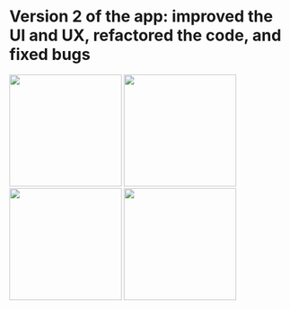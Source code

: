 # Version 2 of the app: improved the UI and UX, refactored the code, and fixed bugs

<img src="https://github.com/alibekshak/BookScoutNew/assets/120570958/c9f66481-05f2-4a99-be5b-79c284547836" width="200" style="max-width:100%;">
<img src="https://github.com/alibekshak/BookScoutNew/assets/120570958/77f69383-bb48-4d8d-b504-e164329c454c" width="200" style="max-width:100%;">
<img src="https://github.com/alibekshak/BookScoutNew/assets/120570958/22b7f04c-19f3-4765-8d18-1aa01d1709d8" width="200" style="max-width:100%;">
<img src="https://github.com/alibekshak/BookScoutNew/assets/120570958/88bffae0-31be-4d36-9719-d75c030e4570" width="200" style="max-width:100%;">
